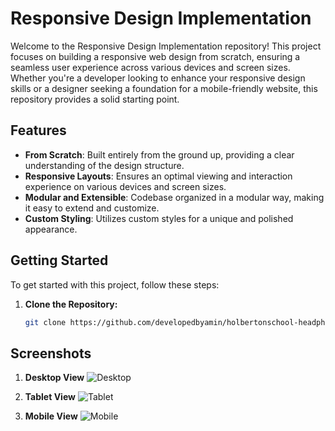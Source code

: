 # Responsive Design Implementation

Welcome to the Responsive Design Implementation repository! This project focuses on building a responsive web design from scratch, ensuring a seamless user experience across various devices and screen sizes. Whether you're a developer looking to enhance your responsive design skills or a designer seeking a foundation for a mobile-friendly website, this repository provides a solid starting point.

## Features
- **From Scratch**: Built entirely from the ground up, providing a clear understanding of the design structure.
- **Responsive Layouts**: Ensures an optimal viewing and interaction experience on various devices and screen sizes.
- **Modular and Extensible**: Codebase organized in a modular way, making it easy to extend and customize.
- **Custom Styling**: Utilizes custom styles for a unique and polished appearance.

## Getting Started
To get started with this project, follow these steps:

1. **Clone the Repository:**
   ```bash
   git clone https://github.com/developedbyamin/holbertonschool-headphones.git
    ```

## Screenshots

1. **Desktop View**
   ![Desktop](images/desktop.png)

2. **Tablet View**
   ![Tablet](images/tablet.png)

3. **Mobile View**
   ![Mobile](images/phone.png)
